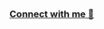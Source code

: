 ### [Connect with me 💬](https://anirudh-hegde.github.io/ani.portfolio/)
<!--![visitors](https://visitor-badge.laobi.icu/badge?page_id=anirudh-hegde.anirudh-hegde)


<!--<h1 align="center">Hi 👋, I'm Anirudh</h1>-->
<!--<h3 align="center">Developer from India</h3>-->

<!--<h3 align="center">Connect with me:</h3>-->
<!--<h3 align="center"><a href="https://bio.link/anirudhh" target="_blank">Connect with me 💬</a></h3>
<!--<p align="center">
    <img src="https://github-readme-stats-sigma-five.vercel.app/api?username=anianonymous&show_icons=true&locale=en" alt="anianonymous" />
</p>
<p align="center">
    <img src="https://github-readme-streak-stats.herokuapp.com/?user=anianonymous&" alt="anianonymous" />
</p>
<!--<img align="right" alt="Coding" width="400" src="https://user-images.githubusercontent.com/37551474/113611467-3a567d80-9657-11eb-862b-b07b4f105c6f.gif">

<!--<p align="left"> <img src="https://komarev.com/ghpvc/?username=anianonymous&label=Profile%20views&color=0e75b6&style=flat" alt="anianonymous" /> </p>

//<p align="left"> <a href="https://twitter.com/" target="blank"><img src="https://img.shields.io/twitter/follow/?logo=twitter&style=for-the-badge" alt="" /></a> </p>

//- 🌱 I’m currently learning **Core Java, Kotlin**

//- 💬 Ask me about **Python, Basic Java, Kotlin**

//- 📫 How to reach me **hegdeanirudh2003@gmail.com**

//- ⚡ Fun fact **I think I am higly self-conscious**
<!-- <h1>token: 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</h1> -->
<!--<h3 align="center">Connect with me:</h3>
<!-- <p align="left">
<a href="https://linkedin.com/in/https://www.linkedin.com/in/anirudh-hegde-712490210" target="blank"><img align="center" src="https://raw.githubusercontent.com/rahuldkjain/github-profile-readme-generator/master/src/images/icons/Social/linked-in-alt.svg" alt="https://www.linkedin.com/in/anirudh-hegde-712490210" height="30" width="40" /></a>
<a href="https://stackoverflow.com/users/19091732" target="blank"><img align="center" src="https://raw.githubusercontent.com/rahuldkjain/github-profile-readme-generator/master/src/images/icons/Social/stack-overflow.svg" alt="19091732" height="30" width="40" /></a>
<a href="https://twitter.com/Anirudh91017141" target="blank"><img align="center" src="https://raw.githubusercontent.com/rahuldkjain/github-profile-readme-generator/master/src/images/icons/Social/twitter.svg" alt="19091732" height="30" width="40" /></a>
<a href="https://instagram.com/ani__hegde_06" target="blank"><img align="center" src="https://raw.githubusercontent.com/rahuldkjain/github-profile-readme-generator/master/src/images/icons/Social/instagram.svg" alt="ani__hegde_06" height="30" width="40" /></a>
<a href="https://medium.com/@hegdeanirudh2003" target="blank"><img align="center" src="https://raw.githubusercontent.com/rahuldkjain/github-profile-readme-generator/master/src/images/icons/Social/medium.svg" alt="@hegdeanirudh2003" height="30" width="40" /></a>
<a href="https://www.hackerrank.com/@hegdeanirudh2003" target="blank"><img align="center" src="https://raw.githubusercontent.com/rahuldkjain/github-profile-readme-generator/master/src/images/icons/Social/hackerrank.svg" alt="@hegdeanirudh2003" height="30" width="40" /></a>
<a href="https://www.leetcode.com/hegdeanirudh2003" target="blank"><img align="center" src="https://raw.githubusercontent.com/rahuldkjain/github-profile-readme-generator/master/src/images/icons/Social/leet-code.svg" alt="hegdeanirudh2003" height="30" width="40" /></a>
</p>

<!--<h3 align="left">Languages and Tools:</h3>
<p align="left"> 
  <a href="https://www.cprogramming.com/" target="_blank" rel="noreferrer"> <img src="https://raw.githubusercontent.com/devicons/devicon/master/icons/c/c-original.svg" alt="c" width="40" height="40"/> </a> 
  <a href="https://www.linux.org" target="_blank" rel="noreferrer">
    <img src="https://raw.githubusercontent.com/devicons/devicon/master/icons/linux/linux-original.svg" alt="linux" width="40" height="40"/>
</a>
  <a href="https://dart.dev" target="_blank" rel="noreferrer"> <img src="https://www.vectorlogo.zone/logos/dartlang/dartlang-icon.svg" alt="dart" width="40" height="40"/> </a> 
  <a href="https://flutter.dev" target="_blank" rel="noreferrer"> <img src="https://www.vectorlogo.zone/logos/flutterio/flutterio-icon.svg" alt="flutter" width="40" height="40"/> </a> 
  <a href="https://git-scm.com/" target="_blank" rel="noreferrer"> <img src="https://www.vectorlogo.zone/logos/git-scm/git-scm-icon.svg" alt="git" width="40" height="40"/> </a> 
  <a href="https://www.java.com" target="_blank" rel="noreferrer"> <img src="https://raw.githubusercontent.com/devicons/devicon/master/icons/java/java-original.svg" alt="java" width="40" height="40"/> </a> 
  <a href="https://www.python.org" target="_blank" rel="noreferrer"> <img src="https://raw.githubusercontent.com/devicons/devicon/master/icons/python/python-original.svg" alt="python" width="40" height="40"/> </a>
</p>
 -->

<!--<p><img align="left" src="https://github-readme-stats-sigma-five.vercel.app/api/top-langs?username=anianonymous&show_icons=true&locale=en&layout=compact" alt="anianonymous" /></p>-->

<!--<p>&nbsp;<img align="center" src="https://github-readme-stats-sigma-five.vercel.app/api?username=anianonymous&show_icons=true&locale=en" alt="anianonymous" /></p>

<!--<p><img align="center" src="https://github-readme-streak-stats.herokuapp.com/?user=anianonymous&" alt="anianonymous" /></p>

